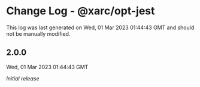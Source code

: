 # Change Log - @xarc/opt-jest

This log was last generated on Wed, 01 Mar 2023 01:44:43 GMT and should not be manually modified.

## 2.0.0
Wed, 01 Mar 2023 01:44:43 GMT

_Initial release_

